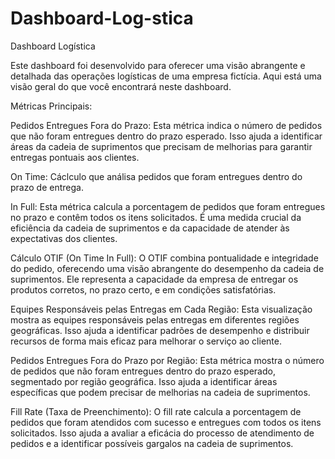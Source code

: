 # Dashboard-Log-stica
Dashboard Logística

Este dashboard foi desenvolvido para oferecer uma visão abrangente e detalhada das operações logísticas de uma empresa fictícia. Aqui está uma visão geral do que você encontrará neste dashboard.

Métricas Principais:

Pedidos Entregues Fora do Prazo: Esta métrica indica o número de pedidos que não foram entregues dentro do prazo esperado. Isso ajuda a identificar áreas da cadeia de suprimentos que precisam de melhorias para garantir entregas pontuais aos clientes.

On Time: Cáclculo que análisa pedidos que foram entregues dentro do prazo de entrega.

In Full: Esta métrica calcula a porcentagem de pedidos que foram entregues no prazo e contêm todos os itens solicitados. É uma medida crucial da eficiência da cadeia de suprimentos e da capacidade de atender às expectativas dos clientes.

Cálculo OTIF (On Time In Full): O OTIF combina pontualidade e integridade do pedido, oferecendo uma visão abrangente do desempenho da cadeia de suprimentos. Ele representa a capacidade da empresa de entregar os produtos corretos, no prazo certo, e em condições satisfatórias.

Equipes Responsáveis pelas Entregas em Cada Região: Esta visualização mostra as equipes responsáveis pelas entregas em diferentes regiões geográficas. Isso ajuda a identificar padrões de desempenho e distribuir recursos de forma mais eficaz para melhorar o serviço ao cliente.

Pedidos Entregues Fora do Prazo por Região: Esta métrica mostra o número de pedidos que não foram entregues dentro do prazo esperado, segmentado por região geográfica. Isso ajuda a identificar áreas específicas que podem precisar de melhorias na cadeia de suprimentos.

Fill Rate (Taxa de Preenchimento): O fill rate calcula a porcentagem de pedidos que foram atendidos com sucesso e entregues com todos os itens solicitados. Isso ajuda a avaliar a eficácia do processo de atendimento de pedidos e a identificar possíveis gargalos na cadeia de suprimentos.
